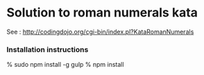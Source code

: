 # Solution to roman numerals kata 
See : http://codingdojo.org/cgi-bin/index.pl?KataRomanNumerals


### Installation instructions
% sudo npm install -g gulp
% npm install

